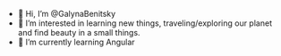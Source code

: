 - 👋 Hi, I’m @GalynaBenitsky
- 👀 I’m interested in learning new things, traveling/exploring our planet and find beauty in a small things.
- 🌱 I’m currently learning Angular


<!---
GalynaBenitsky/GalynaBenitsky is a ✨ special ✨ repository because its `README.md` (this file) appears on your GitHub profile.
You can click the Preview link to take a look at your changes.
--->
